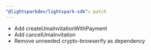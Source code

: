 ```yaml
---
"@lightsparkdev/lightspark-sdk": patch
---
```


- Add createUmaInvitationWithPayment
- Add cancelUmaInvitation
- Remove unneeded crypto-browserify as dependency
